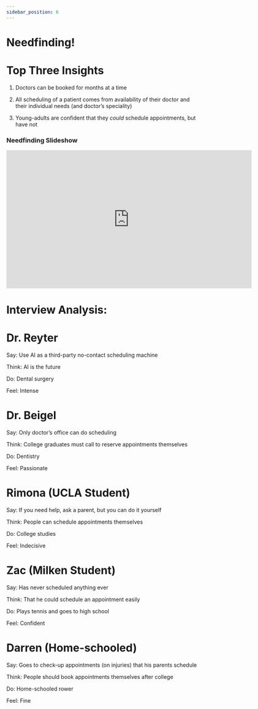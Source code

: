 ```yaml
---
sidebar_position: 6
---
```

# Needfinding!

# Top Three Insights

1) Doctors can be booked for months at a time

2) All scheduling of a patient comes from availability of their doctor and their individual needs (and doctor’s speciality)

3) Young-adults are confident that they *could* schedule appointments, but have not


### Needfinding Slideshow
<iframe src="https://docs.google.com/presentation/d/e/2PACX-1vTRis-CgzD4NVFbTH-lcljcqmgCykKlKu__y7udOUjfSbNBrDB2YAHHbUPK8g2VRr5lUfw6N_Yqb3zz/embed?start=true&loop=true&delayms=3000" frameborder="0" width="640" height="360" allowfullscreen="true" mozallowfullscreen="true" webkitallowfullscreen="true"></iframe>

# Interview Analysis:

# Dr. Reyter
Say: Use AI as a third-party no-contact scheduling machine

Think: AI is the future

Do: Dental surgery

Feel: Intense

# Dr. Beigel
Say: Only doctor’s office can do scheduling

Think: College graduates must call to reserve appointments themselves

Do: Dentistry

Feel: Passionate

# Rimona (UCLA Student)
Say: If you need help, ask a parent, but you can do it yourself

Think: People can schedule appointments themselves

Do: College studies

Feel: Indecisive

# Zac (Milken Student)
Say: Has never scheduled anything ever

Think: That he could schedule an appointment easily

Do: Plays tennis and goes to high school

Feel: Confident

# Darren (Home-schooled)
Say: Goes to check-up appointments (on injuries) that his parents schedule

Think: People should book appointments themselves after college

Do: Home-schooled rower

Feel: Fine